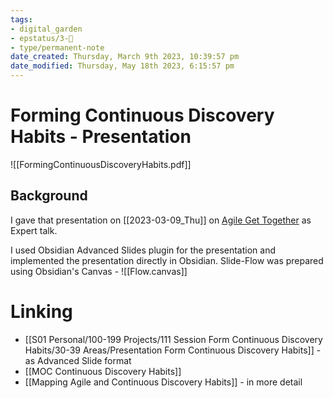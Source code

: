 ```yaml
---
tags: 
- digital_garden
- epstatus/3-🌳
- type/permanent-note
date_created: Thursday, March 9th 2023, 10:39:57 pm
date_modified: Thursday, May 18th 2023, 6:15:57 pm
---
```

# Forming Continuous Discovery Habits - Presentation


![[FormingContinuousDiscoveryHabits.pdf]]
## Background
I gave that presentation on [[2023-03-09_Thu]] on [Agile Get Together](https://www.agile-gt.com/details-registrierung/how-to-form-continuous-discovery-habits-at-blinkist-expert-talk) as Expert talk.

I used Obsidian Advanced Slides plugin for the presentation and implemented the presentation directly in Obsidian. Slide-Flow was prepared using Obsidian's Canvas - ![[Flow.canvas]]

# Linking
* [[S01 Personal/100-199 Projects/111 Session Form Continuous Discovery Habits/30-39 Areas/Presentation Form Continuous Discovery Habits]] - as Advanced Slide format
* [[MOC Continuous Discovery Habits]]
* [[Mapping Agile and Continuous Discovery Habits]] - in more detail


